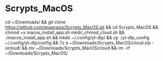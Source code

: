 # Scrypts_MacOS

cd ~/Downloads/ && git clone https://github.com/anapraxis/Scrypts_MacOS.git && cd Scrypts_MacOS && chmod +x macos_install_app.sh mkdir_chmod_cloud.sh && ./macos_install_app.sh && mkdir ~/.config/yt-dlp/ && cp ./yt-dlp_config ~/.config/yt-dlp/config && 7z e ~/Downloads/Scrypts_MacOS/cloud.zip -ocloud/ && mv ~/Downloads/Scrypts_MacOS/cloud && rm -rf ~/Downloads/Scrypts_MacOS/
